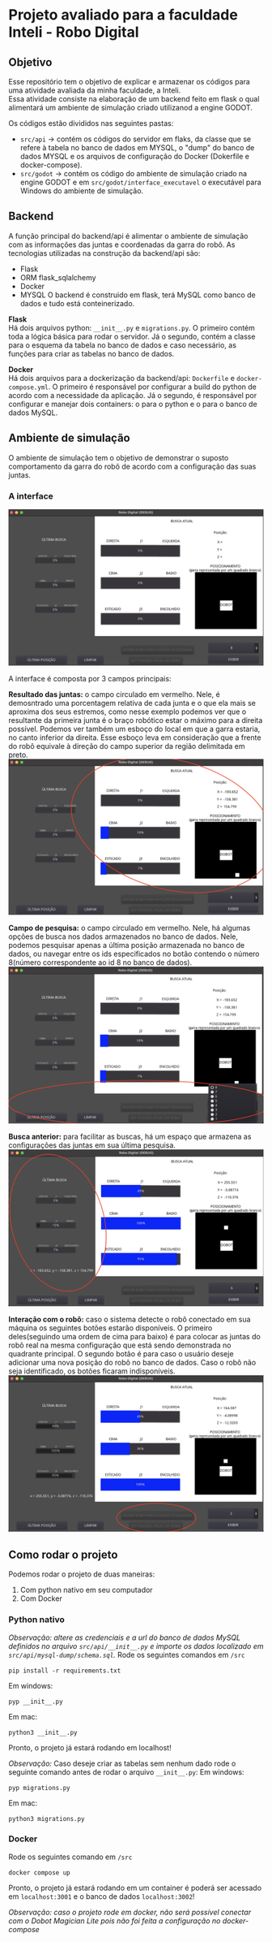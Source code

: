 # Projeto avaliado para a faculdade Inteli - Robo Digital

## Objetivo

Esse repositório tem o objetivo de explicar e armazenar os códigos para uma atividade avaliada da minha faculdade, a Inteli.  
Essa atividade consiste na elaboração de um backend feito em flask o qual alimentará um ambiente de simulação criado utilizanod a engine GODOT.

Os códigos estão divididos nas seguintes pastas:

- `src/api` -> contém os códigos do servidor em flaks, da classe que se refere à tabela no banco de dados em MYSQL, o "dump" do banco de dados MYSQL e os arquivos de configuração do Docker (Dokerfile e docker-compose).
- `src/godot` -> contém os código do ambiente de simulação criado na engine GODOT e em `src/godot/interface_executavel` o executável para Windows do ambiente de simulação.

## Backend

A função principal do backend/api é alimentar o ambiente de simulação com as informações das juntas e coordenadas da garra do robô.
As tecnologias utilizadas na construção da backend/api são:

- Flask
- ORM flask_sqlalchemy
- Docker
- MYSQL
  O backend é construido em flask, terá MySQL como banco de dados e tudo está conteinerizado.

**Flask**  
 Há dois arquivos python: `__init__.py` e `migrations.py`. O primeiro contém toda a lógica básica para rodar o servidor. Já o segundo, contém a classe para o esquema da tabela no banco de dados e caso necessário, as funções para criar as tabelas no banco de dados.

**Docker**  
 Há dois arquivos para a dockerização da backend/api: `Dockerfile` e `docker-compose.yml`. O primeiro é responsável por configurar a build do python de acordo com a necessidade da aplicação. Já o segundo, é responsável por configurar e manejar dois containers: o para o python e o para o banco de dados MySQL.

## Ambiente de simulação

O ambiente de simulação tem o objetivo de demonstrar o suposto comportamento da garra do robô de acordo com a configuração das suas juntas.

### A interface

![plot](./images/Image_1.png)

A interface é composta por 3 campos principais:

**Resultado das juntas:** o campo circulado em vermelho. Nele, é demosntrado uma porcentagem relativa de cada junta e o que ela mais se aproxima dos seus estremos, como nesse exemplo podemos ver que o resultante da primeira junta é o braço robótico estar o máximo para a direita possível. Podemos ver também um esboço do local em que a garra estaria, no canto inferior da direita. Esse esboço leva em consideração que a frente do robô equivale à direção do campo superior da região delimitada em preto.
![plot](./images/Image_3.png)

**Campo de pesquisa:** o campo circulado em vermelho. Nele, há algumas opções de busca nos dados armazenados no banco de dados. Nele, podemos pesquisar apenas a última posição armazenada no banco de dados, ou navegar entre os ids especificados no botão contendo o número 8(número correspondente ao id 8 no banco de dados).
![plot](./images/Image_4.png)

**Busca anterior:** para facilitar as buscas, há um espaço que armazena as configurações das juntas em sua última pesquisa.
![plot](./images/Image_5.png)

**Interação com o robô:** caso o sistema detecte o robô conectado em sua máquina os seguintes botões estarão disponíveis. O primeiro deles(seguindo uma ordem de cima para baixo) é para colocar as juntas do robô real na mesma configuração que está sendo demonstrada no quadrante principal. O segundo botão é para caso o usuário deseje adicionar uma nova posição do robô no banco de dados. Caso o robô não seja identificado, os botões ficaram indisponíveis.
![plot](./images/Image_6.png)

## Como rodar o projeto

Podemos rodar o projeto de duas maneiras:

1.  Com python nativo em seu computador
2.  Com Docker

### Python nativo

_Observação: altere as credenciais e a url do banco de dados MySQL definidos no arquivo `src/api/__init__.py` e importe os dados localizado em `src/api/mysql-dump/schema.sql`._
Rode os seguintes comandos em `/src`

```shell
pip install -r requirements.txt
```

Em windows:

```shell
pyp __init__.py
```

Em mac:

```shell
python3 __init__.py
```

Pronto, o projeto já estará rodando em localhost!

_Observação:_ Caso deseje criar as tabelas sem nenhum dado rode o seguinte comando antes de rodar o arquivo `__init__.py`:
Em windows:

```shell
pyp migrations.py
```

Em mac:

```shell
python3 migrations.py
```

### Docker

Rode os seguintes comando em `/src`

```shell
docker compose up
```

Pronto, o projeto já estará rodando em um container é poderá ser acessado em `localhost:3001` e o banco de dados `localhost:3002`!

_Observação: caso o projeto rode em docker, não será possível conectar com o Dobot Magician Lite pois não foi feita a configuração no docker-compose_
